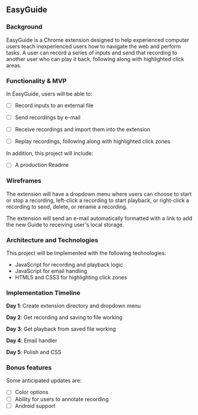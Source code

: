 ## EasyGuide

### Background

EasyGuide is a Chrome extension designed to help experienced computer users teach inexperienced users how to navigate the web and perform tasks. A user can record a series of inputs and send that recording to another user who can play it back, following along with highlighted click areas.

### Functionality & MVP  

In EasyGuide, users will be able to:

- [ ] Record inputs to an external file
- [ ] Send recordings by e-mail
- [ ] Receive recordings and import them into the extension
- [ ] Replay recordings, following along with highlighted click zones


In addition, this project will include:

- [ ] A production Readme

### Wireframes

The extension will have a dropdown menu where users can choose to start or stop a recording, left-click a recording to start playback, or right-click a recording to send, delete, or rename a recording.

[dropdown]: docs/wireframes/dropdown.png

The extension will send an e-mail automatically formatted with a link to add the new Guide to receiving user's local storage.

[dropdown]: docs/wireframes/email.png


### Architecture and Technologies


This project will be implemented with the following technologies:

- JavaScript for recording and playback logic
- JavaScript for email handling
- HTML5 and CSS3 for highlighting click zones

### Implementation Timeline

**Day 1**:
Create extension directory and dropdown menu

**Day 2**:
Get recording and saving to file working

**Day 3**:
Get playback from saved file working

**Day 4**:
Email handler

**Day 5**:
Polish and CSS


### Bonus features
 Some anticipated updates are:

- [ ] Color options
- [ ] Ability for users to annotate recording
- [ ] Android support
